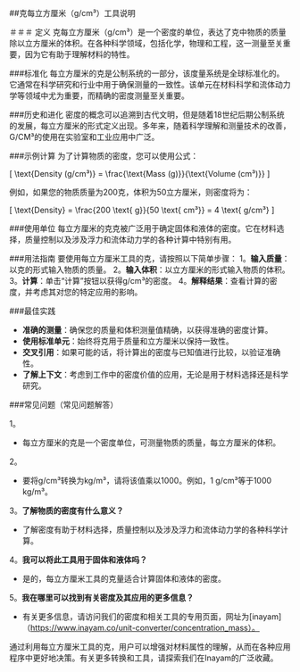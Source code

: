 ##克每立方厘米（g/cm³）工具说明

＃＃＃ 定义
克每立方厘米（g/cm³）是一个密度的单位，表达了克中物质的质量除以立方厘米的体积。在各种科学领域，包括化学，物理和工程，这一测量至关重要，因为它有助于理解材料的特性。

###标准化
每立方厘米的克是公制系统的一部分，该度量系统是全球标准化的。它通常在科学研究和行业中用于确保测量的一致性。该单元在材料科学和流体动力学等领域中尤为重要，而精确的密度测量至关重要。

###历史和进化
密度的概念可以追溯到古代文明，但是随着18世纪后期公制系统的发展，每立方厘米的形式定义出现。多年来，随着科学理解和测量技术的改善，G/CM³的使用在实验室和工业应用中广泛。

###示例计算
为了计算物质的密度，您可以使用公式：

\[ \text{Density (g/cm³)} = \frac{\text{Mass (g)}}{\text{Volume (cm³)}} \]

例如，如果您的物质质量为200克，体积为50立方厘米，则密度将为：

\[ \text{Density} = \frac{200 \text{ g}}{50 \text{ cm³}} = 4 \text{ g/cm³} \]

###使用单位
每立方厘米的克克被广泛用于确定固体和液体的密度。它在材料选择，质量控制以及涉及浮力和流体动力学的各种计算中特别有用。

###用法指南
要使用每立方厘米工具的克，请按照以下简单步骤：
1。**输入质量**：以克的形式输入物质的质量。
2。**输入体积**：以立方厘米的形式输入物质的体积。
3。**计算**：单击“计算”按钮以获得g/cm³的密度。
4。**解释结果**：查看计算的密度，并考虑其对您的特定应用的影响。

###最佳实践
-  **准确的测量**：确保您的质量和体积测量值精确，以获得准确的密度计算。
-  **使用标准单元**：始终将克用于质量和立方厘米以保持一致性。
-  **交叉引用**：如果可能的话，将计算出的密度与已知值进行比较，以验证准确性。
-  **了解上下文**：考虑到工作中的密度价值的应用，无论是用于材料选择还是科学研究。

###常见问题（常见问题解答）

1。
- 每立方厘米的克是一个密度单位，可测量物质的质量，每立方厘米的体积。

2。
- 要将g/cm³转换为kg/m³，请将该值乘以1000。例如，1 g/cm³等于1000 kg/m³。

3。**了解物质的密度有什么意义？**
- 了解密度有助于材料选择，质量控制以及涉及浮力和流体动力学的各种科学计算。

4。**我可以将此工具用于固体和液体吗？**
- 是的，每立方厘米工具的克量适合计算固体和液体的密度。

5。**我在哪里可以找到有关密度及其应用的更多信息？**
- 有关更多信息，请访问我们的密度和相关工具的专用页面，网址为[inayam]（https://www.inayam.co/unit-converter/concentration_mass）。

通过利用每立方厘米工具的克，用户可以增强对材料属性的理解，从而在各种应用程序中更好地决策。有关更多转换和工具，请探索我们在Inayam的广泛收藏。